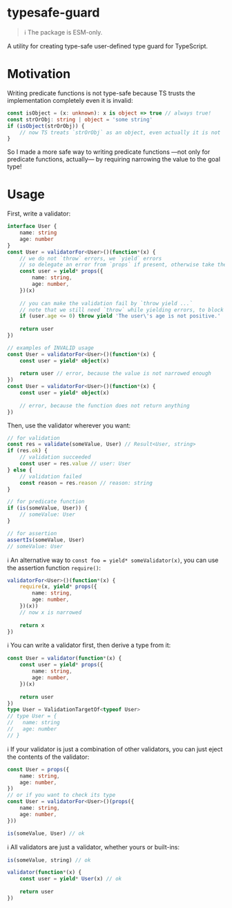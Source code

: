 # typesafe-guard
> :information_source: The package is ESM-only.

A utility for creating type-safe user-defined type guard for TypeScript.

# Motivation
Writing predicate functions is not type-safe because
TS trusts the implementation completely even it is invalid:
```ts
const isObject = (x: unknown): x is object => true // always true!
const strOrObj: string | object = 'some string'
if (isObject(strOrObj)) {
	// now TS treats `strOrObj` as an object, even actually it is not
}
```
So I made a more safe way to writing predicate functions
&mdash;not only for predicate functions, actually&mdash;
by requiring narrowing the value to the goal type!

# Usage
First, write a validator:
```ts
interface User {
	name: string
	age: number
}
const User = validatorFor<User>()(function*(x) {
	// we do not `throw` errors, we `yield` errors
	// so delegate an error from `props` if present, otherwise take the value with narrowed type
	const user = yield* props({
		name: string,
		age: number,
	})(x)
	
	// you can make the validation fail by `throw yield ...`
	// note that we still need `throw` while yielding errors, to block resuming the generator
	if (user.age <= 0) throw yield 'The user\'s age is not positive.'
	
	return user
})

// examples of INVALID usage
const User = validatorFor<User>()(function*(x) {
	const user = yield* object(x)
	
	return user // error, because the value is not narrowed enough
})
const User = validatorFor<User>()(function*(x) {
	const user = yield* object(x)
	
	// error, because the function does not return anything
})
```
Then, use the validator wherever you want:
```ts
// for validation
const res = validate(someValue, User) // Result<User, string>
if (res.ok) {
	// validation succeeded
	const user = res.value // user: User
} else {
	// validation failed
	const reason = res.reason // reason: string
}

// for predicate function
if (is(someValue, User)) {
	// someValue: User
}

// for assertion
assertIs(someValue, User)
// someValue: User
```

:information_source: An alternative way to `const foo = yield* someValidator(x)`,
you can use the assertion function `require()`:
```ts
validatorFor<User>()(function*(x) {
	require(x, yield* props({
		name: string,
		age: number,
	})(x))
	// now x is narrowed
	
	return x
})
```

:information_source: You can write a validator first, then derive a type from it:
```ts
const User = validator(function*(x) {
	const user = yield* props({
		name: string,
		age: number,
	})(x)
	
	return user
})
type User = ValidationTargetOf<typeof User>
// type User = {
//   name: string
//   age: number
// }
```

:information_source: If your validator is just a combination of other validators,
you can just eject the contents of the validator:
```ts
const User = props({
	name: string,
	age: number,
})
// or if you want to check its type
const User = validatorFor<User>()(props({
	name: string,
	age: number,
}))

is(someValue, User) // ok
```

:information_source: All validators are just a validator, whether yours or built-ins:
```ts
is(someValue, string) // ok

validator(function*(x) {
	const user = yield* User(x) // ok
	
	return user
})
